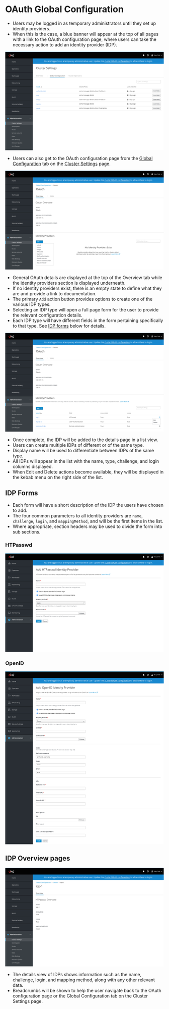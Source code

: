 # OAuth Global Configuration

- Users may be logged in as temporary administrators until they set up identity providers.
- When this is the case, a blue banner will appear at the top of all pages with a link to the OAuth configuration page, where users can take the necessary action to add an identity provider (IDP).

![1](img/cs-list.png)

- Users can also get to the OAuth configuration page from the [Global Configuration](http://openshift.github.io/openshift-origin-design/web-console/4.0-designs/global-config/global-config) tab on the [Cluster Settings](http://openshift.github.io/openshift-origin-design/web-console/4.0-designs/cluster-settings/cluster-settings) page.

![2](img/cs-empty.png)

- General OAuth details are displayed at the top of the Overview tab while the identity providers section is displayed underneath.
- If no identity providers exist, there is an empty state to define what they are and provide a link to documentation.
- The primary `Add` action button provides options to create one of the various IDP types.
- Selecting an IDP type will open a full page form for the user to provide the relevant configuration details.
- Each IDP type will have different fields in the form pertaining specifically to that type. See [IDP forms](/#IDP-Forms) below for details.

![3](img/cs-OAuth.png)

- Once complete, the IDP will be added to the details page in a list view.
- Users can create multiple IDPs of different or of the same type.
- Display name will be used to differentiate between IDPs of the same type.
- All IDPs will appear in the list with the name, type, challenge, and login columns displayed.
- When Edit and Delete actions become available, they will be displayed in the kebab menu on the right side of the list.


## IDP Forms
- Each form will have a short description of the IDP the users have chosen to add.
- The four common parameters to all identity providers are `name`, `challenge`, `login`, and `mappingMethod`, and will be the first items in the list.
- Where appropriate, section headers may be used to divide the form into sub sections.

### HTPasswd
![4](img/HTPasswd.png)


### OpenID
![5](img/openID.png)


## IDP Overview pages
![6](img/cs-idp-overview.png)
- The details view of IDPs shows information such as the name, challenge, login, and mapping method, along with any other relevant data.
- Breadcrumbs will be shown to help the user navigate back to the OAuth configuration page or the Global Configuration tab on the Cluster Settings page.
